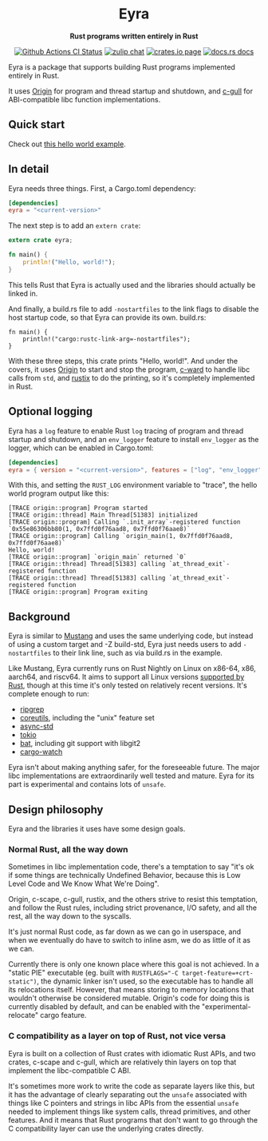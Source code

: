 <div align="center">
  <h1>Eyra</h1>

  <p>
    <strong>Rust programs written entirely in Rust</strong>
  </p>

  <p>
    <a href="https://github.com/sunfishcode/eyra/actions?query=workflow%3ACI"><img src="https://github.com/sunfishcode/eyra/workflows/CI/badge.svg" alt="Github Actions CI Status" /></a>
    <a href="https://bytecodealliance.zulipchat.com/#narrow/stream/206238-general"><img src="https://img.shields.io/badge/zulip-join_chat-brightgreen.svg" alt="zulip chat" /></a>
    <a href="https://crates.io/crates/eyra"><img src="https://img.shields.io/crates/v/eyra.svg" alt="crates.io page" /></a>
    <a href="https://docs.rs/eyra"><img src="https://docs.rs/eyra/badge.svg" alt="docs.rs docs" /></a>
  </p>
</div>

Eyra is a package that supports building Rust programs implemented entirely
in Rust.

It uses [Origin] for program and thread startup and shutdown, and [c-gull] for
ABI-compatible libc function implementations.

[Origin]: https://github.com/sunfishcode/origin#readme
[c-gull]: https://github.com/sunfishcode/c-ward/tree/main/c-gull#readme

## Quick start

Check out [this hello world example].

[this hello world example]: https://github.com/sunfishcode/eyra/tree/main/example-crates/hello-world/

## In detail

Eyra needs three things. First, a Cargo.toml dependency:

```toml
[dependencies]
eyra = "<current-version>"
```

The next step is to add an `extern crate`:

```rust
extern crate eyra;

fn main() {
    println!("Hello, world!");
}
```

This tells Rust that Eyra is actually used and the libraries should actually
be linked in.

And finally, a build.rs file to add `-nostartfiles` to the link flags to
disable the host startup code, so that Eyra can provide its own. build.rs:

```rust,no_run
fn main() {
    println!("cargo:rustc-link-arg=-nostartfiles");
}
```

With these three steps, this crate prints "Hello, world!". And under the
covers, it uses [Origin] to start and stop the program, [c-ward] to handle
libc calls from `std`, and [rustix] to do the printing, so it's completely
implemented in Rust.

## Optional logging

Eyra has a `log` feature to enable Rust `log` tracing of program and thread
startup and shutdown, and an `env_logger` feature to install `env_logger`
as the logger, which can be enabled in Cargo.toml:

```toml
[dependencies]
eyra = { version = "<current-version>", features = ["log", "env_logger"] }
```

With this, and setting the `RUST_LOG` environment variable to "trace", the
hello world program output like this:

```console
[TRACE origin::program] Program started
[TRACE origin::thread] Main Thread[51383] initialized
[TRACE origin::program] Calling `.init_array`-registered function `0x55e86306bb80(1, 0x7ffd0f76aad8, 0x7ffd0f76aae8)`
[TRACE origin::program] Calling `origin_main(1, 0x7ffd0f76aad8, 0x7ffd0f76aae8)`
Hello, world!
[TRACE origin::program] `origin_main` returned `0`
[TRACE origin::thread] Thread[51383] calling `at_thread_exit`-registered function
[TRACE origin::thread] Thread[51383] calling `at_thread_exit`-registered function
[TRACE origin::program] Program exiting
```

## Background

Eyra is similar to [Mustang] and uses the same underlying code, but instead
of using a custom target and -Z build-std, Eyra just needs users to add
`-nostartfiles` to their link line, such as via build.rs in the example.

Like Mustang, Eyra currently runs on Rust Nightly on Linux on x86-64, x86,
aarch64, and riscv64. It aims to support all Linux versions
[supported by Rust], though at this time it's only tested on relatively recent
versions. It's complete enough to run:
 - [ripgrep](https://github.com/sunfishcode/ripgrep/tree/eyra)
 - [coreutils](https://github.com/sunfishcode/coreutils/tree/eyra),
   including the "unix" feature set
 - [async-std](https://github.com/sunfishcode/tide/tree/eyra)
 - [tokio](https://github.com/sunfishcode/tokio/tree/eyra)
 - [bat](https://github.com/sunfishcode/bat/tree/eyra), including git
   support with libgit2
 - [cargo-watch](https://github.com/sunfishcode/cargo-watch/tree/eyra)

Eyra isn't about making anything safer, for the foreseeable future. The major
libc implementations are extraordinarily well tested and mature. Eyra for its
part is experimental and contains lots of `unsafe`.

## Design philosophy

Eyra and the libraries it uses have some design goals.

### Normal Rust, all the way down

Sometimes in libc implementation code, there's a temptation to say "it's ok
if some things are technically Undefined Behavior, because this is Low Level
Code and We Know What We're Doing".

Origin, c-scape, c-gull, rustix, and the others strive to resist this
temptation, and follow the Rust rules, including strict provenance, I/O safety,
and all the rest, all the way down to the syscalls.

It's just normal Rust code, as far down as we can go in userspace, and when we
eventually do have to switch to inline asm, we do as little of it as we can.

Currently there is only one known place where this goal is not achieved. In a
"static PIE" executable (eg. built with
`RUSTFLAGS="-C target-feature=+crt-static")`, the dynamic linker isn't used,
so the executable has to handle all its relocations itself. However, that
means storing to memory locations that wouldn't otherwise be considered
mutable. Origin's code for doing this is currently disabled by default, and
can be enabled with the "experimental-relocate" cargo feature.

### C compatibility as a layer on top of Rust, not vice versa

Eyra is built on a collection of Rust crates with idiomatic Rust APIs, and two
crates, c-scape and c-gull, which are relatively thin layers on top that
implement the libc-compatible C ABI.

It's sometimes more work to write the code as separate layers like this, but
it has the advantage of clearly separating out the `unsafe` associated with
things like C pointers and strings in libc APIs from the essential `unsafe`
needed to implement things like system calls, thread primitives, and other
features. And it means that Rust programs that don't want to go through the C
compatibility layer can use the underlying crates directly.

[Mustang]: https://github.com/sunfishcode/mustang#readme
[Origin]: https://github.com/sunfishcode/origin#readme
[c-ward]: https://github.com/sunfishcode/c-ward#readme
[rustix]: https://github.com/bytecodealliance/rustix#readme
[supported by Rust]: https://doc.rust-lang.org/nightly/rustc/platform-support.html
